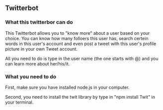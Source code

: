 ## Twitterbot

### What this twitterbor can do
This Twitterbot allows you to "know more" about a user based on your choice. You can know how many folloers this user has, search certein words in this user's account and even post a tweet with this user's profile picture in your own Tweet account.

All you need to do is type in the user name (the one starts with @) and you can learn more about her/his/it.

### What you need to do
First, make sure you have installed node.js in your computer.


Second, you need to install the twit library by type in "npm install Twit" in your terminal.
